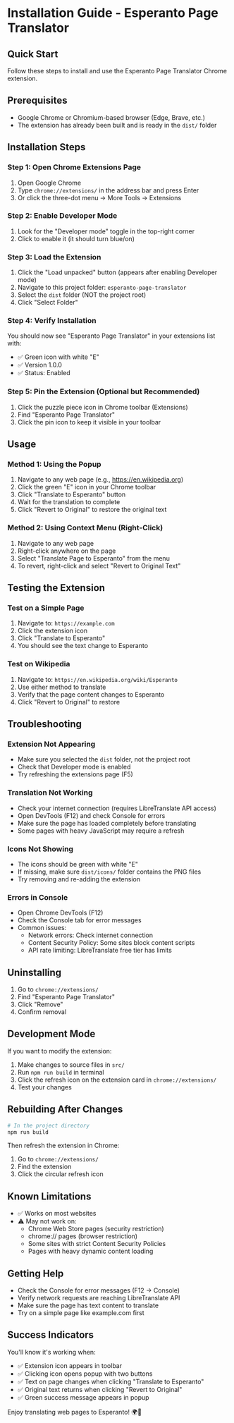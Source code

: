 # Installation Guide - Esperanto Page Translator

## Quick Start

Follow these steps to install and use the Esperanto Page Translator Chrome extension.

## Prerequisites

- Google Chrome or Chromium-based browser (Edge, Brave, etc.)
- The extension has already been built and is ready in the `dist/` folder

## Installation Steps

### Step 1: Open Chrome Extensions Page

1. Open Google Chrome
2. Type `chrome://extensions/` in the address bar and press Enter
3. Or click the three-dot menu → More Tools → Extensions

### Step 2: Enable Developer Mode

1. Look for the "Developer mode" toggle in the top-right corner
2. Click to enable it (it should turn blue/on)

### Step 3: Load the Extension

1. Click the "Load unpacked" button (appears after enabling Developer mode)
2. Navigate to this project folder: `esperanto-page-translator`
3. Select the `dist` folder (NOT the project root)
4. Click "Select Folder"

### Step 4: Verify Installation

You should now see "Esperanto Page Translator" in your extensions list with:
- ✅ Green icon with white "E"
- ✅ Version 1.0.0
- ✅ Status: Enabled

### Step 5: Pin the Extension (Optional but Recommended)

1. Click the puzzle piece icon in Chrome toolbar (Extensions)
2. Find "Esperanto Page Translator"
3. Click the pin icon to keep it visible in your toolbar

## Usage

### Method 1: Using the Popup

1. Navigate to any web page (e.g., https://en.wikipedia.org)
2. Click the green "E" icon in your Chrome toolbar
3. Click "Translate to Esperanto" button
4. Wait for the translation to complete
5. Click "Revert to Original" to restore the original text

### Method 2: Using Context Menu (Right-Click)

1. Navigate to any web page
2. Right-click anywhere on the page
3. Select "Translate Page to Esperanto" from the menu
4. To revert, right-click and select "Revert to Original Text"

## Testing the Extension

### Test on a Simple Page

1. Navigate to: `https://example.com`
2. Click the extension icon
3. Click "Translate to Esperanto"
4. You should see the text change to Esperanto

### Test on Wikipedia

1. Navigate to: `https://en.wikipedia.org/wiki/Esperanto`
2. Use either method to translate
3. Verify that the page content changes to Esperanto
4. Click "Revert to Original" to restore

## Troubleshooting

### Extension Not Appearing

- Make sure you selected the `dist` folder, not the project root
- Check that Developer mode is enabled
- Try refreshing the extensions page (F5)

### Translation Not Working

- Check your internet connection (requires LibreTranslate API access)
- Open DevTools (F12) and check Console for errors
- Make sure the page has loaded completely before translating
- Some pages with heavy JavaScript may require a refresh

### Icons Not Showing

- The icons should be green with white "E"
- If missing, make sure `dist/icons/` folder contains the PNG files
- Try removing and re-adding the extension

### Errors in Console

- Open Chrome DevTools (F12)
- Check the Console tab for error messages
- Common issues:
  - Network errors: Check internet connection
  - Content Security Policy: Some sites block content scripts
  - API rate limiting: LibreTranslate free tier has limits

## Uninstalling

1. Go to `chrome://extensions/`
2. Find "Esperanto Page Translator"
3. Click "Remove"
4. Confirm removal

## Development Mode

If you want to modify the extension:

1. Make changes to source files in `src/`
2. Run `npm run build` in terminal
3. Click the refresh icon on the extension card in `chrome://extensions/`
4. Test your changes

## Rebuilding After Changes

```bash
# In the project directory
npm run build
```

Then refresh the extension in Chrome:
1. Go to `chrome://extensions/`
2. Find the extension
3. Click the circular refresh icon

## Known Limitations

- ✅ Works on most websites
- ⚠️ May not work on:
  - Chrome Web Store pages (security restriction)
  - chrome:// pages (browser restriction)
  - Some sites with strict Content Security Policies
  - Pages with heavy dynamic content loading

## Getting Help

- Check the Console for error messages (F12 → Console)
- Verify network requests are reaching LibreTranslate API
- Make sure the page has text content to translate
- Try on a simple page like example.com first

## Success Indicators

You'll know it's working when:
- ✅ Extension icon appears in toolbar
- ✅ Clicking icon opens popup with two buttons
- ✅ Text on page changes when clicking "Translate to Esperanto"
- ✅ Original text returns when clicking "Revert to Original"
- ✅ Green success message appears in popup

Enjoy translating web pages to Esperanto! 🌍💚
